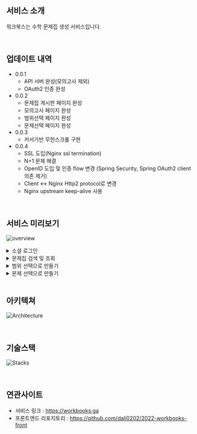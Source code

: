 ## 서비스 소개
워크북스는 수학 문제집 생성 서비스입니다.

<br/>

## 업데이트 내역
* 0.0.1
  * API 서버 완성(모의고사 제외)
  * OAuth2 인증 완성
* 0.0.2
  * 문제집 게시판 페이지 완성
  * 모의고사 페이지 완성
  * 범위선택 페이지 완성
  * 문제선택 페이지 완성
* 0.0.3
  * 커서기반 무한스크롤 구현
* 0.0.4
  * SSL 도입(Nginx ssl termination)
  * N+1 문제 해결
  * OpenID 도입 및 인증 flow 변경 (Spring Security, Spring OAuth2 client 의존 제거)
  * Client <-> Nginx Http2 protocol로 변경
  * Nginx upstream keep-alive 사용
  
<br/>

## 서비스 미리보기
![overview](https://user-images.githubusercontent.com/93257581/176131401-1e3852e6-ca4d-47a2-8d3d-a91c0060b94b.gif)

<details>
<summary>소셜 로그인</summary>
  <img src="https://user-images.githubusercontent.com/93257581/176123534-db420f2a-6c2a-4967-aa60-ee20f5ff315d.gif"/>
</details>

<details>
<summary>문제집 검색 및 조회</summary>
  <img src="https://user-images.githubusercontent.com/93257581/176121689-6c219a63-ac0a-4131-a472-ae017391e4d2.gif"/>
</details>

<details>
<summary>범위 선택으로 만들기</summary>
  <img src="https://user-images.githubusercontent.com/93257581/176122612-aecc764f-d3c1-4f13-9b8d-6054c9daf3bc.gif"/>
</details>

<details>
<summary>문제 선택으로 만들기</summary>
  <img src="https://user-images.githubusercontent.com/93257581/176117025-e6df4d41-230d-4a7b-8290-f90db6908e81.gif"/>
</details>

<br/>

## 아키텍쳐
![Architecture](https://user-images.githubusercontent.com/93257581/176100634-124251d4-681e-43c2-b2cb-9656a9694e1e.svg)

<br/>

## 기술스택
![Stacks](https://user-images.githubusercontent.com/93257581/176146068-851d924b-8008-431c-b8cc-5a2d2e880040.svg)

<br/>

## 연관사이트
* 서비스 링크 : <https://workbooks.ga>
* 프론트엔드 리포지토리 : <https://github.com/dali0202/2022-workbooks-front>

<br/>
